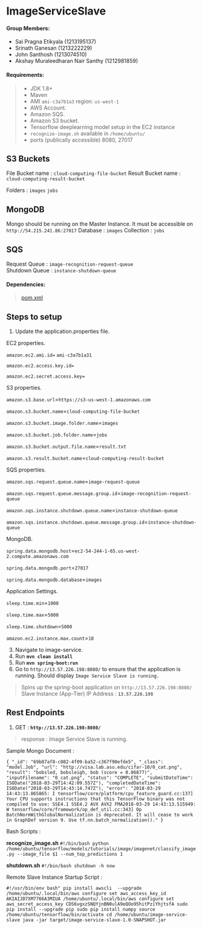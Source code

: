 ﻿# ImageServiceSlave
#### Group Members:
 - Sai Pragna Etikyala (1213195137)
 - Srinath Ganesan (1213222229)
 - John Santhosh (1213074510)
 - Akshay Muraleedharan Nair Santhy (1212981859)

#### Requirements:

>  - JDK 1.8+
>  - Maven
>  - AMI `ami-c3a7b1a3`  region: `us-west-1`
>  - AWS Account.
>  - Amazon SQS.
>  - Amazon S3 bucket.
>  - Tensorflow deeplearning model setup in the EC2 instance
>  - `recognize-image.sh` available in `/home/ubuntu/`
>  - ports (publically accessible) 8080, 27017
## S3 Buckets
File Bucket name : `cloud-computing-file-bucket`
Result Bucket name : `cloud-computing-result-bucket`

Folders : `images`    `jobs`
## MongoDB
Mongo should be running on the Master Instance.
It must be accessible on `http://54.215.241.86:27017`
Database : `images`
Collection : `jobs`

## SQS
Request Queue : `image-recognition-request-queue`  
Shutdown Queue : `instance-shutdown-queue`  

 #### Dependencies:  

> [pom.xml](https://github.com/johnsanthosh/image-service-slave/blob/develop/pom.xml)

## Steps to setup

 1.  Update the application.properties file.
 
EC2 properties. 

`amazon.ec2.ami.id=`  `ami-c3a7b1a31`

`amazon.ec2.access.key.id=`  

`amazon.ec2.secret.access.key=`

S3 properties. 

`amazon.s3.base.url`=`https://s3-us-west-1.amazonaws.com`  

`amazon.s3.bucket.name`=`cloud-computing-file-bucket`  

`amazon.s3.bucket.image.folder.name`=`images`  

`amazon.s3.bucket.job.folder.name`=`jobs ` 

`amazon.s3.bucket.output.file.name`=`result.txt` 
 
`amazon.s3.result.bucket.name`=`cloud-computing-result-bucket`

SQS properties.

`amazon.sqs.request.queue.name`=`image-request-queue`  

`amazon.sqs.request.queue.message.group.id`=`image-recognition-request-queue`  

`amazon.sqs.instance.shutdown.queue.name`=`instance-shutdown-queue`  

`amazon.sqs.instance.shutdown.queue.message.group.id`=`instance-shutdown-queue` 

MongoDB.  

`spring.data.mongodb.host`=`ec2-54-244-1-65.us-west-2.compute.amazonaws.com`  

`spring.data.mongodb.port`=`27017`  

`spring.data.mongodb.database`=`images`

Application Settings.  

`sleep.time.min`=`1000`  

`sleep.time.max`=`5000 ` 

`sleep.time.shutdown`=`5000`  

`amazon.ec2.instance.max.count`=`18`

 3. Navigate to image-service.
 4.  Run	**`mvn clean install`**
 5.  Run **`mvn spring-boot:run`**
 6.  Go to `http://13.57.226.198:8080/` to ensure that the application is running. Should display `Image Service Slave is running.`
 

> Spins up the spring-boot application on `http://13.57.226.198:8080/`
> Slave Instance (App-Tier) IP Address : **`13.57.226.198`**

## Rest Endpoints

 1. GET : **`http://13.57.226.198:8080/`**
 

> response : Image Service Slave is running.


Sample Mongo Document : 

`{
	"_id": "69b87af8-c082-4f09-ba52-c367f90efde5",
	"_class": "model.Job",
	"url": "http://visa.lab.asu.edu/cifar-10/0_cat.png",
	"result": "bobsled, bobsleigh, bob (score = 0.06877)",
	"inputFilename": "0_cat.png",
	"status": "COMPLETE",
	"submitDateTime": ISODate("2018-03-29T14:42:09.557Z"),
	"completedDateTime": ISODate("2018-03-29T14:43:14.747Z"),
	"error": "2018-03-29 14:43:13.065865: I tensorflow/core/platform/cpu_feature_guard.cc:137] Your CPU supports instructions that this TensorFlow binary was not compiled to use: SSE4.1 SSE4.2 AVX AVX2 FMA2018-03-29 14:43:13.515949: W tensorflow/core/framework/op_def_util.cc:343] Op BatchNormWithGlobalNormalization is deprecated. It will cease to work in GraphDef version 9. Use tf.nn.batch_normalization()."
}
`

Bash Scripts :

**recognize_image.sh**
`#!/bin/bash
python /home/ubuntu/tensorflow/models/tutorials/image/imagenet/classify_image.py --image_file $1 --num_top_predictions 1`

**shutdown.sh**
`#!/bin/bash
shutdown -h now`

Remote Slave Instance Startup Script :

`#!/usr/bin/env bash"
pip install awscli  --upgrade
/home/ubuntu/.local/bin/aws configure set aws_access_key_id AKIAIJD7XM7766A3MIUA
/home/ubuntu/.local/bin/aws configure set aws_secret_access_key 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
sudo pip install --upgrade pip
sudo pip install numpy
source /home/ubuntu/tensorflow/bin/activate
cd /home/ubuntu/image-service-slave
java -jar target/image-service-slave-1.0-SNAPSHOT.jar`


 
    

 


